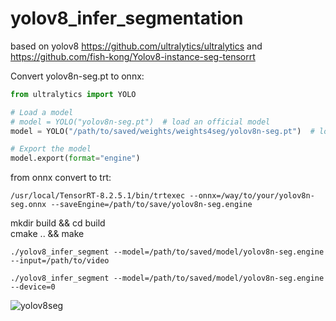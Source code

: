 # yolov8_infer_segmentation
based on yolov8 https://github.com/ultralytics/ultralytics and https://github.com/fish-kong/Yolov8-instance-seg-tensorrt  

Сonvert yolov8n-seg.pt to onnx:  
```python
from ultralytics import YOLO

# Load a model
# model = YOLO("yolov8n-seg.pt")  # load an official model
model = YOLO("/path/to/saved/weights/weights4seg/yolov8n-seg.pt")  # load a custom trained

# Export the model
model.export(format="engine")

```
from onnx convert to trt:   
```
/usr/local/TensorRT-8.2.5.1/bin/trtexec --onnx=/way/to/your/yolov8n-seg.onnx --saveEngine=/path/to/save/yolov8n-seg.engine  
```
mkdir build && cd build  
cmake .. && make  
```
./yolov8_infer_segment --model=/path/to/saved/model/yolov8n-seg.engine --input=/path/to/video  
```
```
./yolov8_infer_segment --model=/path/to/saved/model/yolov8n-seg.engine --device=0  
```
![yolov8seg](https://user-images.githubusercontent.com/45326995/216149764-17ddf7e3-1f1e-48ee-aeb5-74ea5e31f2d4.gif)
